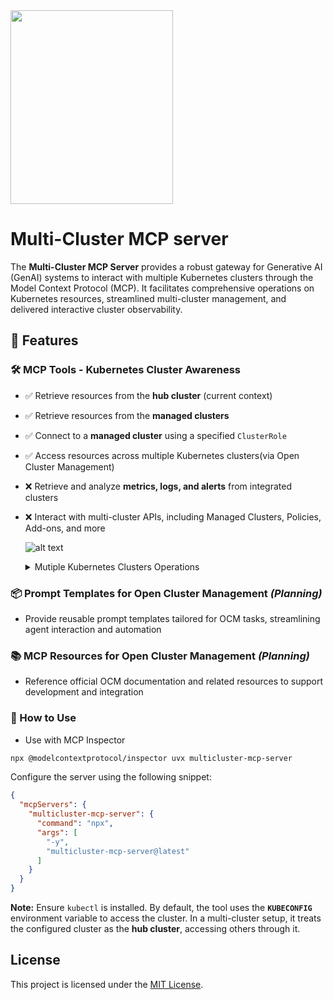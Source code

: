 <!-- [![MseeP Badge](https://mseep.net/pr/yanmxa-multicluster-mcp-server-badge.jpg)](https://mseep.ai/app/yanmxa-multicluster-mcp-server) -->

<a href="https://mseep.ai/app/yanmxa-multicluster-mcp-server" style="display:inline-block; width:260px; height:310px; overflow:hidden;">
  <img src="https://mseep.net/pr/yanmxa-multicluster-mcp-server-badge.jpg" 
       style="width:100%; height:auto; object-fit:cover; object-position:top;">
</a>


# Multi-Cluster MCP server

The **Multi-Cluster MCP Server** provides a robust gateway for Generative AI (GenAI) systems to interact with multiple Kubernetes clusters through the Model Context Protocol (MCP). It facilitates comprehensive operations on Kubernetes resources, streamlined multi-cluster management, and delivered interactive cluster observability.

## **🚀 Features**

### 🛠️ MCP Tools - Kubernetes Cluster Awareness
  
- ✅ Retrieve resources from the **hub cluster** (current context)  
- ✅ Retrieve resources from the **managed clusters**  
- ✅ Connect to a **managed cluster** using a specified `ClusterRole`
- ✅ Access resources across multiple Kubernetes clusters(via Open Cluster Management)
- ❌ Retrieve and analyze **metrics, logs, and alerts** from integrated clusters  
- ❌ Interact with multi-cluster APIs, including Managed Clusters, Policies, Add-ons, and more

  ![alt text](images/tools.png)
  <details>
  <summary>Mutiple Kubernetes Clusters Operations</summary>

  [![Watch the demo](https://asciinema.org/a/706281.svg)](https://asciinema.org/a/706281)

  </details>

### 📦 Prompt Templates for Open Cluster Management *(Planning)*

- Provide reusable prompt templates tailored for OCM tasks, streamlining agent interaction and automation

### 📚 MCP Resources for Open Cluster Management *(Planning)*

- Reference official OCM documentation and related resources to support development and integration

### **📌 How to Use**

- Use with MCP Inspector

```bash
npx @modelcontextprotocol/inspector uvx multicluster-mcp-server
```

Configure the server using the following snippet:

```json
{
  "mcpServers": {
    "multicluster-mcp-server": {
      "command": "npx",
      "args": [
        "-y",
        "multicluster-mcp-server@latest"
      ]
    }
  }
}
```

**Note:** Ensure `kubectl` is installed. By default, the tool uses the **`KUBECONFIG`** environment variable to access the cluster. In a multi-cluster setup, it treats the configured cluster as the **hub cluster**, accessing others through it.

## License

This project is licensed under the [MIT License](LICENSE).
